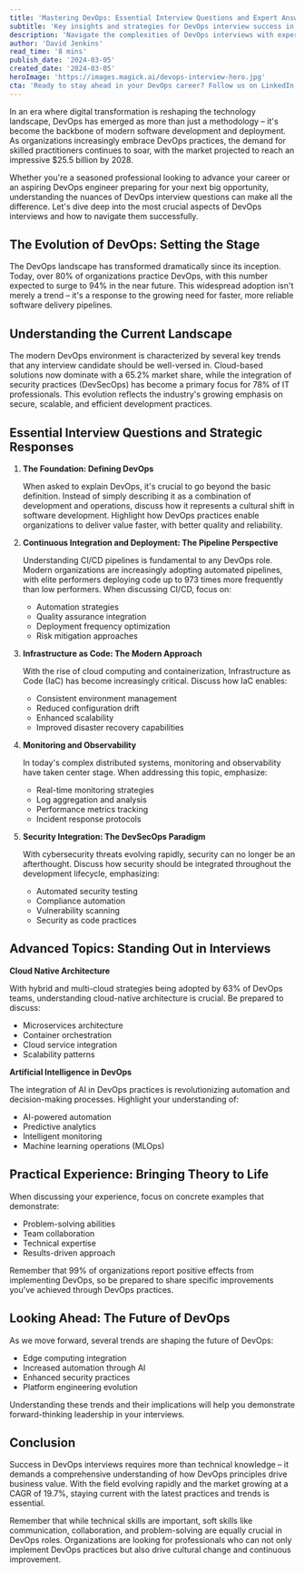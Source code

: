 ```yaml
---
title: 'Mastering DevOps: Essential Interview Questions and Expert Answers for 2024'
subtitle: 'Key insights and strategies for DevOps interview success in 2024'
description: 'Navigate the complexities of DevOps interviews with expert insights on essential questions, current trends, and strategic responses. From CI/CD pipelines to cloud-native architecture, discover key areas to focus on for interview success in 2024.'
author: 'David Jenkins'
read_time: '8 mins'
publish_date: '2024-03-05'
created_date: '2024-03-05'
heroImage: 'https://images.magick.ai/devops-interview-hero.jpg'
cta: 'Ready to stay ahead in your DevOps career? Follow us on LinkedIn for daily insights, expert interviews, and the latest trends in DevOps practices and technologies.'
---
```


In an era where digital transformation is reshaping the technology landscape, DevOps has emerged as more than just a methodology – it's become the backbone of modern software development and deployment. As organizations increasingly embrace DevOps practices, the demand for skilled practitioners continues to soar, with the market projected to reach an impressive $25.5 billion by 2028.

Whether you're a seasoned professional looking to advance your career or an aspiring DevOps engineer preparing for your next big opportunity, understanding the nuances of DevOps interview questions can make all the difference. Let's dive deep into the most crucial aspects of DevOps interviews and how to navigate them successfully.

## The Evolution of DevOps: Setting the Stage

The DevOps landscape has transformed dramatically since its inception. Today, over 80% of organizations practice DevOps, with this number expected to surge to 94% in the near future. This widespread adoption isn't merely a trend – it's a response to the growing need for faster, more reliable software delivery pipelines.

## Understanding the Current Landscape

The modern DevOps environment is characterized by several key trends that any interview candidate should be well-versed in. Cloud-based solutions now dominate with a 65.2% market share, while the integration of security practices (DevSecOps) has become a primary focus for 78% of IT professionals. This evolution reflects the industry's growing emphasis on secure, scalable, and efficient development practices.

## Essential Interview Questions and Strategic Responses

1. **The Foundation: Defining DevOps**

   When asked to explain DevOps, it's crucial to go beyond the basic definition. Instead of simply describing it as a combination of development and operations, discuss how it represents a cultural shift in software development. Highlight how DevOps practices enable organizations to deliver value faster, with better quality and reliability.

2. **Continuous Integration and Deployment: The Pipeline Perspective**

   Understanding CI/CD pipelines is fundamental to any DevOps role. Modern organizations are increasingly adopting automated pipelines, with elite performers deploying code up to 973 times more frequently than low performers. When discussing CI/CD, focus on:

   - Automation strategies
   - Quality assurance integration
   - Deployment frequency optimization
   - Risk mitigation approaches

3. **Infrastructure as Code: The Modern Approach**

   With the rise of cloud computing and containerization, Infrastructure as Code (IaC) has become increasingly critical. Discuss how IaC enables:

   - Consistent environment management
   - Reduced configuration drift
   - Enhanced scalability
   - Improved disaster recovery capabilities

4. **Monitoring and Observability**

   In today's complex distributed systems, monitoring and observability have taken center stage. When addressing this topic, emphasize:

   - Real-time monitoring strategies
   - Log aggregation and analysis
   - Performance metrics tracking
   - Incident response protocols

5. **Security Integration: The DevSecOps Paradigm**

   With cybersecurity threats evolving rapidly, security can no longer be an afterthought. Discuss how security should be integrated throughout the development lifecycle, emphasizing:

   - Automated security testing
   - Compliance automation
   - Vulnerability scanning
   - Security as code practices

## Advanced Topics: Standing Out in Interviews

**Cloud Native Architecture**

With hybrid and multi-cloud strategies being adopted by 63% of DevOps teams, understanding cloud-native architecture is crucial. Be prepared to discuss:

- Microservices architecture
- Container orchestration
- Cloud service integration
- Scalability patterns

**Artificial Intelligence in DevOps**

The integration of AI in DevOps practices is revolutionizing automation and decision-making processes. Highlight your understanding of:

- AI-powered automation
- Predictive analytics
- Intelligent monitoring
- Machine learning operations (MLOps)

## Practical Experience: Bringing Theory to Life

When discussing your experience, focus on concrete examples that demonstrate:

- Problem-solving abilities
- Team collaboration
- Technical expertise
- Results-driven approach

Remember that 99% of organizations report positive effects from implementing DevOps, so be prepared to share specific improvements you've achieved through DevOps practices.

## Looking Ahead: The Future of DevOps

As we move forward, several trends are shaping the future of DevOps:

- Edge computing integration
- Increased automation through AI
- Enhanced security practices
- Platform engineering evolution

Understanding these trends and their implications will help you demonstrate forward-thinking leadership in your interviews.

## Conclusion

Success in DevOps interviews requires more than technical knowledge – it demands a comprehensive understanding of how DevOps principles drive business value. With the field evolving rapidly and the market growing at a CAGR of 19.7%, staying current with the latest practices and trends is essential.

Remember that while technical skills are important, soft skills like communication, collaboration, and problem-solving are equally crucial in DevOps roles. Organizations are looking for professionals who can not only implement DevOps practices but also drive cultural change and continuous improvement.